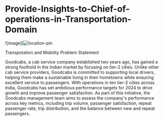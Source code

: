 # Provide-Insights-to-Chief-of-operations-in-Transportation-Domain
![image](![location-pin](https://github.com/user-attachments/assets/cde7ed86-624e-43f2-9152-efb7c7d37026)

 Transpotation and Mobility Problem Statement

Goodcabs, a cab service company established two years ago, has gained a strong foothold in the Indian market by focusing on tier-2 cities. Unlike other cab service providers, Goodcabs is committed to supporting local drivers,
helping them make a sustainable living in their hometowns while ensuring excellent service to passengers. With operations in ten tier-2 cities across India, Goodcabs has set ambitious performance targets for 2024 to drive growth 
and improve passenger satisfaction. As part of this initiative, the Goodcabs management team aims to assess the company's performance across key metrics, including trip volume, passenger satisfaction, repeat passenger rate, trip distribution, 
and the balance between new and repeat passengers.
